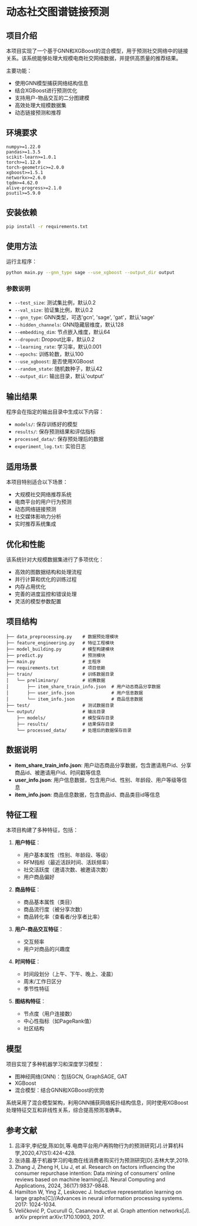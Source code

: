 # 动态社交图谱链接预测

## 项目介绍

本项目实现了一个基于GNN和XGBoost的混合模型，用于预测社交网络中的链接关系。该系统能够处理大规模电商社交网络数据，并提供高质量的推荐结果。

主要功能：
- 使用GNN模型捕获网络结构信息 
- 结合XGBoost进行预测优化
- 支持用户-物品交互的二分图建模
- 高效处理大规模数据集
- 动态链接预测和推荐

## 环境要求

```
numpy>=1.22.0
pandas>=1.3.5
scikit-learn>=1.0.1
torch>=1.12.0
torch-geometric>=2.0.0
xgboost>=1.5.1
networkx>=2.6.0
tqdm>=4.62.0
alive-progress>=2.1.0
psutil>=5.9.0
```

## 安装依赖

```bash
pip install -r requirements.txt
```

## 使用方法

运行主程序：

```bash
python main.py --gnn_type sage --use_xgboost --output_dir output
```

### 参数说明

- `--test_size`: 测试集比例，默认0.2
- `--val_size`: 验证集比例，默认0.2
- `--gnn_type`: GNN类型，可选'gcn', 'sage', 'gat'，默认'sage'
- `--hidden_channels`: GNN隐藏层维度，默认128
- `--embedding_dim`: 节点嵌入维度，默认64
- `--dropout`: Dropout比率，默认0.2
- `--learning_rate`: 学习率，默认0.001
- `--epochs`: 训练轮数，默认100
- `--use_xgboost`: 是否使用XGBoost
- `--random_state`: 随机数种子，默认42
- `--output_dir`: 输出目录，默认'output'

## 输出结果

程序会在指定的输出目录中生成以下内容：
- `models/`: 保存训练好的模型
- `results/`: 保存预测结果和评估指标
- `processed_data/`: 保存预处理后的数据
- `experiment_log.txt`: 实验日志

## 适用场景

本项目特别适合以下场景：
- 大规模社交网络推荐系统
- 电商平台的用户行为预测
- 动态网络链接预测
- 社交媒体影响力分析
- 实时推荐系统集成

## 优化和性能

该系统针对大规模数据集进行了多项优化：
- 高效的图数据结构和处理流程
- 并行计算和优化的训练过程
- 内存占用优化
- 完善的进度监控和错误处理
- 灵活的模型参数配置

## 项目结构

```
├── data_preprocessing.py    # 数据预处理模块
├── feature_engineering.py   # 特征工程模块
├── model_building.py        # 模型构建模块
├── predict.py               # 预测模块
├── main.py                  # 主程序
├── requirements.txt         # 项目依赖
├── train/                   # 训练数据目录
│   └── preliminary/         # 初赛数据
│       ├── item_share_train_info.json  # 用户动态商品分享数据
│       ├── user_info.json              # 用户信息数据
│       └── item_info.json              # 商品信息数据
├── test/                    # 测试数据目录
└── output/                  # 输出目录
    ├── models/              # 模型保存目录
    ├── results/             # 结果保存目录
    └── processed_data/      # 处理后的数据保存目录
```

## 数据说明

- **item_share_train_info.json**: 用户动态商品分享数据，包含邀请用户id、分享商品id、被邀请用户id、时间戳等信息
- **user_info.json**: 用户信息数据，包含用户id、性别、年龄段、用户等级等信息
- **item_info.json**: 商品信息数据，包含商品id、商品类目id等信息

## 特征工程

本项目构建了多种特征，包括：

1. **用户特征**：
   - 用户基本属性（性别、年龄段、等级）
   - RFM指标（最近活跃时间、活跃频率）
   - 社交活跃度（邀请次数、被邀请次数）
   - 用户商品偏好

2. **商品特征**：
   - 商品基本属性（类目）
   - 商品流行度（被分享次数）
   - 商品转化率（查看者/分享者比率）

3. **用户-商品交互特征**：
   - 交互频率
   - 用户对商品的兴趣度

4. **时间特征**：
   - 时间段划分（上午、下午、晚上、凌晨）
   - 周末/工作日区分
   - 季节性特征

5. **图结构特征**：
   - 节点度（用户连接数）
   - 中心性指标（如PageRank值）
   - 社区结构

## 模型

项目实现了多种机器学习和深度学习模型：

- 图神经网络(GNN)：包括GCN, GraphSAGE, GAT
- XGBoost
- 混合模型：结合GNN和XGBoost的优势

系统采用了混合模型架构，利用GNN捕获网络拓扑结构信息，同时使用XGBoost处理特征交互和非线性关系，综合提高预测准确率。

## 参考文献

1. 吕泽宇,李纪旋,陈如剑,等.电商平台用户再购物行为的预测研究[J].计算机科学,2020,47(S1):424-428.
2. 张诗晨.基于机器学习的电商在线消费者购买行为预测研究[D].吉林大学,2019.
3. Zhang J, Zheng H, Liu J, et al. Research on factors influencing the consumer repurchase intention: Data mining of consumers' online reviews based on machine learning[J]. Neural Computing and Applications, 2024, 36(17):9837-9848.
4. Hamilton W, Ying Z, Leskovec J. Inductive representation learning on large graphs[C]//Advances in neural information processing systems. 2017: 1024-1034.
5. Veličković P, Cucurull G, Casanova A, et al. Graph attention networks[J]. arXiv preprint arXiv:1710.10903, 2017. 
